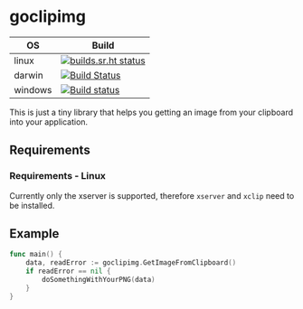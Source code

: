 # goclipimg

| OS | Build |
| - | - |
| linux | [![builds.sr.ht status](https://builds.sr.ht/~biosmarcel/goclipimg/arch.yml.svg)](https://builds.sr.ht/~biosmarcel/goclipimg/arch.yml?) |
| darwin | [![Build Status](https://travis-ci.org/Bios-Marcel/goclipimg.svg?branch=master)](https://travis-ci.org/Bios-Marcel/goclipimg) |
| windows | [![Build status](https://ci.appveyor.com/api/projects/status/jk8g0q27hle7m98p/branch/master?svg=true)](https://ci.appveyor.com/project/Bios-Marcel/goclipimg/branch/master) |

This is just a tiny library that helps you getting an image from your clipboard into your application.

## Requirements

### Requirements - Linux

Currently only the xserver is supported, therefore `xserver` and `xclip` need to be installed.

## Example

```go
func main() {
    data, readError := goclipimg.GetImageFromClipboard()
    if readError == nil {
        doSomethingWithYourPNG(data)
    }
}
```